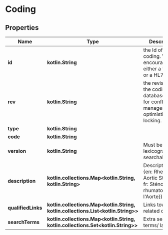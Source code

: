 
# Coding

## Properties
Name | Type | Description | Notes
------------ | ------------- | ------------- | -------------
**id** | **kotlin.String** | the Id of the coding. We encourage using either a v4 UUID or a HL7 Id. |  [optional]
**rev** | **kotlin.String** | the revision of the coding in the database, used for conflict management / optimistic locking. |  [optional]
**type** | **kotlin.String** |  |  [optional]
**code** | **kotlin.String** |  |  [optional]
**version** | **kotlin.String** | Must be lexicographically searchable |  [optional]
**description** | **kotlin.collections.Map&lt;kotlin.String, kotlin.String&gt;** | Description (ex: {en: Rheumatic Aortic Stenosis, fr: Sténose rhumatoïde de l&#39;Aorte}) |  [optional]
**qualifiedLinks** | **kotlin.collections.Map&lt;kotlin.String, kotlin.collections.List&lt;kotlin.String&gt;&gt;** | Links towards related codes | 
**searchTerms** | **kotlin.collections.Map&lt;kotlin.String, kotlin.collections.Set&lt;kotlin.String&gt;&gt;** | Extra search terms/ language | 



